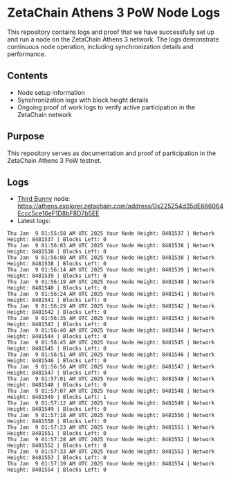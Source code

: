 # ZetaChain Athens 3 PoW Node Logs
This repository contains logs and proof that we have successfully set up and run a node on the ZetaChain Athens 3 network. The logs demonstrate continuous node operation, including synchronization details and performance.

## Contents
- Node setup information
- Synchronization logs with block height details
- Ongoing proof of work logs to verify active participation in the ZetaChain network

## Purpose
This repository serves as documentation and proof of participation in the ZetaChain Athens 3 PoW testnet.

## Logs

- [Third Bunny](https://thirdbunny.xyz/) node: https://athens.explorer.zetachain.com/address/0x225254d35dE666064Eccc5ce16eF1D8bF8D7b5EE
- Latest logs:
```
Thu Jan  9 01:55:58 AM UTC 2025 Your Node Height: 8481537 | Network Height: 8481537 | Blocks Left: 0
Thu Jan  9 01:56:03 AM UTC 2025 Your Node Height: 8481538 | Network Height: 8481538 | Blocks Left: 0
Thu Jan  9 01:56:08 AM UTC 2025 Your Node Height: 8481538 | Network Height: 8481538 | Blocks Left: 0
Thu Jan  9 01:56:14 AM UTC 2025 Your Node Height: 8481539 | Network Height: 8481539 | Blocks Left: 0
Thu Jan  9 01:56:19 AM UTC 2025 Your Node Height: 8481540 | Network Height: 8481540 | Blocks Left: 0
Thu Jan  9 01:56:24 AM UTC 2025 Your Node Height: 8481541 | Network Height: 8481541 | Blocks Left: 0
Thu Jan  9 01:56:29 AM UTC 2025 Your Node Height: 8481542 | Network Height: 8481542 | Blocks Left: 0
Thu Jan  9 01:56:35 AM UTC 2025 Your Node Height: 8481543 | Network Height: 8481543 | Blocks Left: 0
Thu Jan  9 01:56:40 AM UTC 2025 Your Node Height: 8481544 | Network Height: 8481544 | Blocks Left: 0
Thu Jan  9 01:56:45 AM UTC 2025 Your Node Height: 8481545 | Network Height: 8481545 | Blocks Left: 0
Thu Jan  9 01:56:51 AM UTC 2025 Your Node Height: 8481546 | Network Height: 8481546 | Blocks Left: 0
Thu Jan  9 01:56:56 AM UTC 2025 Your Node Height: 8481547 | Network Height: 8481547 | Blocks Left: 0
Thu Jan  9 01:57:01 AM UTC 2025 Your Node Height: 8481548 | Network Height: 8481548 | Blocks Left: 0
Thu Jan  9 01:57:07 AM UTC 2025 Your Node Height: 8481548 | Network Height: 8481549 | Blocks Left: 1
Thu Jan  9 01:57:12 AM UTC 2025 Your Node Height: 8481549 | Network Height: 8481549 | Blocks Left: 0
Thu Jan  9 01:57:18 AM UTC 2025 Your Node Height: 8481550 | Network Height: 8481550 | Blocks Left: 0
Thu Jan  9 01:57:23 AM UTC 2025 Your Node Height: 8481551 | Network Height: 8481551 | Blocks Left: 0
Thu Jan  9 01:57:28 AM UTC 2025 Your Node Height: 8481552 | Network Height: 8481552 | Blocks Left: 0
Thu Jan  9 01:57:33 AM UTC 2025 Your Node Height: 8481553 | Network Height: 8481553 | Blocks Left: 0
Thu Jan  9 01:57:39 AM UTC 2025 Your Node Height: 8481554 | Network Height: 8481554 | Blocks Left: 0
```
